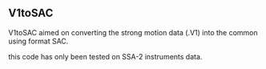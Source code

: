 V1toSAC
--------

V1toSAC aimed on converting the strong motion data (.V1) into the common using format SAC. 

this code has only been tested on SSA-2 instruments data.
